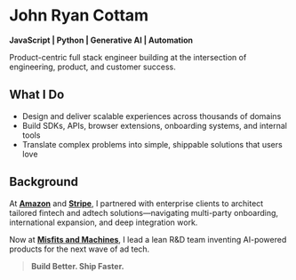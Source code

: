 # John Ryan Cottam

**JavaScript | Python | Generative AI | Automation**

Product-centric full stack engineer building at the intersection of engineering, product, and customer success.

## What I Do 
- Design and deliver scalable experiences across thousands of domains  
- Build SDKs, APIs, browser extensions, onboarding systems, and internal tools  
- Translate complex problems into simple, shippable solutions that users love

## Background
At [**Amazon**](https://www.amazon.com) and [**Stripe**](https://stripe.com), I partnered with enterprise clients to architect tailored fintech and adtech solutions—navigating multi-party onboarding, international expansion, and deep integration work.

Now at [**Misfits and Machines**](https://www.misfitsandmachines.com), I lead a lean R&D team inventing AI-powered products for the next wave of ad tech.

> **Build Better. Ship Faster.**

